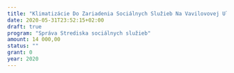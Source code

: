 ```yaml
---
title: "Klimatizácie Do Zariadenia Sociálnych Služieb Na Vavilovovej Ulici"
date: 2020-05-31T23:52:15+02:00
draft: true
program: "Správa Strediska sociálnych služieb"
amount: 14 000,00
status: ""
grant: 0
year: 2020
---
```


